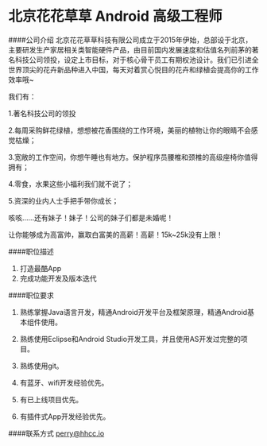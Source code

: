 北京花花草草 Android 高级工程师
==========

####公司介绍
北京花花草草科技有限公司成立于2015年伊始，总部设于北京，主要研发生产家居相关类智能硬件产品，由目前国内发展速度和估值名列前茅的著名科技公司领投，设定上市目标，对于核心骨干员工有期权池设计。我们已引进全世界顶尖的花卉新品种进入中国，每天对着赏心悦目的花卉和绿植会提高你的工作效率哦~  

我们有： 

1.著名科技公司的领投 

2.每周采购鲜花绿植，想想被花香围绕的工作环境，美丽的植物让你的眼睛不会感觉枯燥； 

3.宽敞的工作空间，你想午睡也有地方。保护程序员腰椎和颈椎的高级座椅你值得拥有； 

4.零食，水果这些小福利我们就不说了； 

5.资深的业内人士手把手带你成长； 

咳咳……还有妹子！妹子！公司的妹子们都是未婚呢！ 


让你能够成为高富帅，赢取白富美的高薪！高薪！15k~25k没有上限！


####职位描述
1. 打造最酷App
2. 完成功能开发及版本迭代

####职位要求 
1. 熟练掌握Java语言开发，精通Android开发平台及框架原理，精通Android基本组件使用。

2. 熟练使用Eclipse和Android Studio开发工具，并且使用AS开发过完整的项目。

3. 熟练使用git。

4. 有蓝牙、wifi开发经验优先。

5. 有已上线项目优先。

6. 有插件式App开发经验优先。

####联系方式
[perry@hhcc.io](mailto:perry@hhcc.io)
